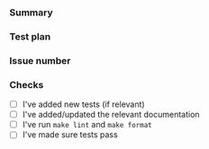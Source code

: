 ### Summary

<!-- Please give a short summary of the change and the problem this solves. -->

### Test plan

<!-- Please explain how this was tested -->

### Issue number

<!-- For example: "Closes #1234" -->

### Checks

- [ ] I've added new tests (if relevant)
- [ ] I've added/updated the relevant documentation
- [ ] I've run `make lint` and `make format`
- [ ] I've made sure tests pass

